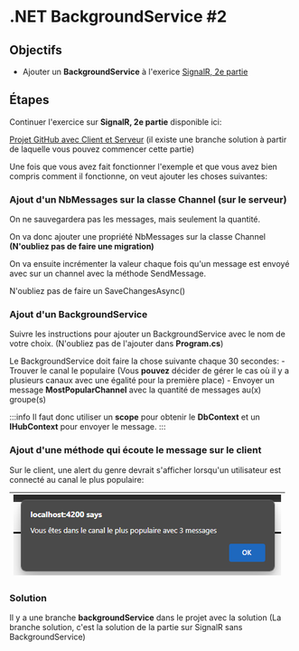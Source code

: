 # .NET BackgroundService #2

## Objectifs
- Ajouter un **BackgroundService** à l'exerice [SignalR, 2e partie](/exercices/SignalR2)

## Étapes

Continuer l'exercice sur **SignalR, 2e partie** disponible ici: 

[Projet GitHub avec Client et Serveur](https://github.com/CEM-420-5W5/SignalR_2)
(il existe une branche solution à partir de laquelle vous pouvez commencer cette partie)

Une fois que vous avez fait fonctionner l'exemple et que vous avez bien compris comment il fonctionne, on veut ajouter les choses suivantes:

### Ajout d'un NbMessages sur la classe Channel (sur le serveur)

On ne sauvegardera pas les messages, mais seulement la quantité.

On va donc ajouter une propriété NbMessages sur la classe Channel **(N'oubliez pas de faire une migration)**

On va ensuite incrémenter la valeur chaque fois qu'un message est envoyé avec sur un channel avec la méthode SendMessage.

N'oubliez pas de faire un SaveChangesAsync()

### Ajout d'un BackgroundService

Suivre les instructions pour ajouter un BackgroundService avec le nom de votre choix. (N'oubliez pas de l'ajouter dans **Program.cs**)

Le BackgroundService doit faire la chose suivante chaque 30 secondes:
    - Trouver le canal le populaire (Vous **pouvez** décider de gérer le cas où il y a plusieurs canaux avec une égalité pour la première place)
    - Envoyer un message **MostPopularChannel** avec la quantité de messages au(x) groupe(s)

:::info
Il faut donc utiliser un **scope** pour obtenir le **DbContext** et un **IHubContext** pour envoyer le message.
:::


### Ajout d'une méthode qui écoute le message sur le client

Sur le client, une alert du genre devrait s'afficher lorsqu'un utilisateur est connecté au canal le plus populaire:

|![alt text](_17-BackgroundService/image-2.png)|
|-|

### Solution

Il y a une branche **backgroundService** dans le projet avec la solution
(La branche solution, c'est la solution de la partie sur SignalR sans BackgroundService)
